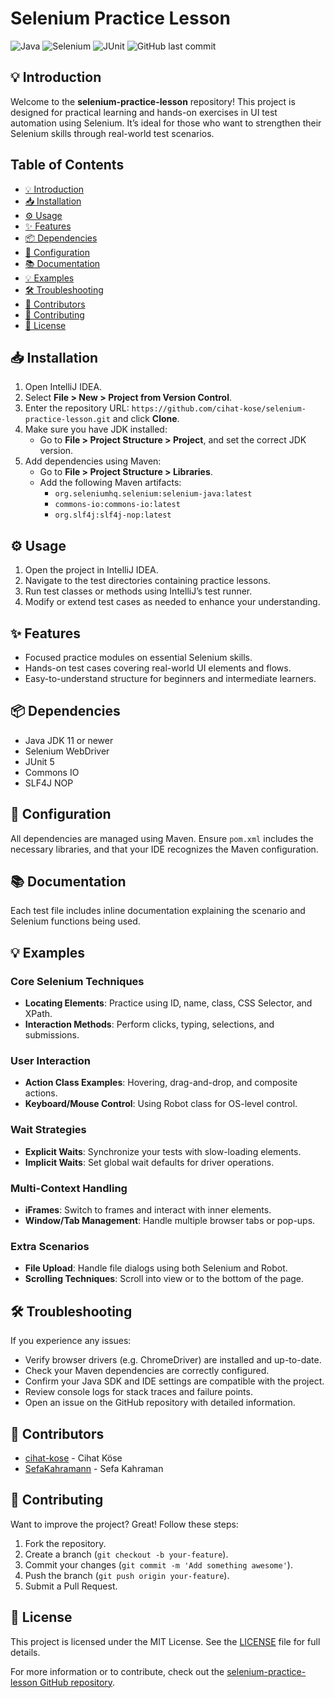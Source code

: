# Selenium Practice Lesson

![Java](https://img.shields.io/badge/Java-ED8B00?style=for-the-badge&logo=java&logoColor=white)
![Selenium](https://img.shields.io/badge/Selenium-43B02A?style=for-the-badge&logo=selenium&logoColor=white)
![JUnit](https://img.shields.io/badge/JUnit-25A162?style=for-the-badge&logo=junit5&logoColor=white)
![GitHub last commit](https://img.shields.io/github/last-commit/cihat-kose/selenium-practice-lesson?style=for-the-badge)

## 💡 Introduction
Welcome to the **selenium-practice-lesson** repository! This project is designed for practical learning and hands-on exercises in UI test automation using Selenium. It’s ideal for those who want to strengthen their Selenium skills through real-world test scenarios.

## Table of Contents
- [💡 Introduction](#💡-introduction)
- [📥 Installation](#📥-installation)
- [⚙️ Usage](#⚙️-usage)
- [✨ Features](#✨-features)
- [📦 Dependencies](#📦-dependencies)
- [🔧 Configuration](#🔧-configuration)
- [📚 Documentation](#📚-documentation)
- [💡 Examples](#💡-examples)
- [🛠️ Troubleshooting](#🛠️-troubleshooting)
- [👥 Contributors](#👥-contributors)
- [🤝 Contributing](#🤝-contributing)
- [📜 License](#📜-license)

## 📥 Installation
1. Open IntelliJ IDEA.
2. Select **File > New > Project from Version Control**.
3. Enter the repository URL: `https://github.com/cihat-kose/selenium-practice-lesson.git` and click **Clone**.
4. Make sure you have JDK installed:
   - Go to **File > Project Structure > Project**, and set the correct JDK version.
5. Add dependencies using Maven:
   - Go to **File > Project Structure > Libraries**.
   - Add the following Maven artifacts:
     - `org.seleniumhq.selenium:selenium-java:latest`
     - `commons-io:commons-io:latest`
     - `org.slf4j:slf4j-nop:latest`

## ⚙️ Usage
1. Open the project in IntelliJ IDEA.
2. Navigate to the test directories containing practice lessons.
3. Run test classes or methods using IntelliJ’s test runner.
4. Modify or extend test cases as needed to enhance your understanding.

## ✨ Features
- Focused practice modules on essential Selenium skills.
- Hands-on test cases covering real-world UI elements and flows.
- Easy-to-understand structure for beginners and intermediate learners.

## 📦 Dependencies
- Java JDK 11 or newer
- Selenium WebDriver
- JUnit 5
- Commons IO
- SLF4J NOP

## 🔧 Configuration
All dependencies are managed using Maven. Ensure `pom.xml` includes the necessary libraries, and that your IDE recognizes the Maven configuration.

## 📚 Documentation
Each test file includes inline documentation explaining the scenario and Selenium functions being used.

## 💡 Examples

### Core Selenium Techniques
- **Locating Elements**: Practice using ID, name, class, CSS Selector, and XPath.
- **Interaction Methods**: Perform clicks, typing, selections, and submissions.

### User Interaction
- **Action Class Examples**: Hovering, drag-and-drop, and composite actions.
- **Keyboard/Mouse Control**: Using Robot class for OS-level control.

### Wait Strategies
- **Explicit Waits**: Synchronize your tests with slow-loading elements.
- **Implicit Waits**: Set global wait defaults for driver operations.

### Multi-Context Handling
- **iFrames**: Switch to frames and interact with inner elements.
- **Window/Tab Management**: Handle multiple browser tabs or pop-ups.

### Extra Scenarios
- **File Upload**: Handle file dialogs using both Selenium and Robot.
- **Scrolling Techniques**: Scroll into view or to the bottom of the page.

## 🛠️ Troubleshooting
If you experience any issues:

- Verify browser drivers (e.g. ChromeDriver) are installed and up-to-date.
- Check your Maven dependencies are correctly configured.
- Confirm your Java SDK and IDE settings are compatible with the project.
- Review console logs for stack traces and failure points.
- Open an issue on the GitHub repository with detailed information.

## 👥 Contributors
- [cihat-kose](https://github.com/cihat-kose) - Cihat Köse  
- [SefaKahramann](https://github.com/SefaKahramann) - Sefa Kahraman

## 🤝 Contributing
Want to improve the project? Great! Follow these steps:
1. Fork the repository.
2. Create a branch (`git checkout -b your-feature`).
3. Commit your changes (`git commit -m 'Add something awesome'`).
4. Push the branch (`git push origin your-feature`).
5. Submit a Pull Request.

## 📜 License
This project is licensed under the MIT License. See the [LICENSE](LICENSE) file for full details.

For more information or to contribute, check out the [selenium-practice-lesson GitHub repository](https://github.com/cihat-kose/selenium-practice-lesson).
